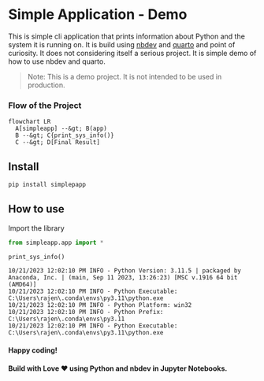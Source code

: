 # Simple Application - Demo

<!-- WARNING: THIS FILE WAS AUTOGENERATED! DO NOT EDIT! -->

This is simple cli application that prints information about Python and
the system it is running on. It is build using
[nbdev](https://nbdev.fast.ai/) and [quarto](https://quarto.org/) and
point of curiosity. It does not considering itself a serious project. It
is simple demo of how to use nbdev and quarto.

> Note: This is a demo project. It is not intended to be used in
> production.

### Flow of the Project

``` mermaid
flowchart LR
  A[simpleapp] --&gt; B(app)
  B --&gt; C{print_sys_info()}
  C --&gt; D[Final Result]
```

## Install

``` sh
pip install simplepapp
```

## How to use

Import the library

``` python
from simpleapp.app import *
```

``` python
print_sys_info()
```

    10/21/2023 12:02:10 PM INFO - Python Version: 3.11.5 | packaged by Anaconda, Inc. | (main, Sep 11 2023, 13:26:23) [MSC v.1916 64 bit (AMD64)]
    10/21/2023 12:02:10 PM INFO - Python Executable: C:\Users\rajen\.conda\envs\py3.11\python.exe
    10/21/2023 12:02:10 PM INFO - Python Platform: win32
    10/21/2023 12:02:10 PM INFO - Python Prefix: C:\Users\rajen\.conda\envs\py3.11
    10/21/2023 12:02:10 PM INFO - Python Executable: C:\Users\rajen\.conda\envs\py3.11\python.exe

#### Happy coding!

#### Build with Love :heart: using Python and nbdev in Jupyter Notebooks.
